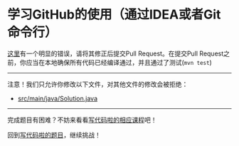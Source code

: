 # 学习GitHub的使用（通过IDEA或者Git命令行）

[这里](https://github.com/hcsp/fix-add-function/blob/master/src/main/java/Solution.java)有一个明显的错误，请将其修正后提交Pull Request。在提交Pull Request之前，你应当在本地确保所有代码已经编译通过，并且通过了测试(`mvn test`)

-----
注意！我们只允许你修改以下文件，对其他文件的修改会被拒绝：
- [src/main/java/Solution.java](https://github.com/hcsp/fix-add-function/blob/master/src/main/java/Solution.java)
-----


完成题目有困难？不妨来看看[写代码啦的相应课程](https://xiedaimala.com/tasks/bd34186b-63f2-4e2d-9145-0c61e2cc0f63)吧！

回到[写代码啦的题目](https://xiedaimala.com/tasks/bd34186b-63f2-4e2d-9145-0c61e2cc0f63/quizzes/4d1d2c45-bbc3-499e-9550-f3e35066eecb)，继续挑战！
